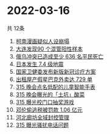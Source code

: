 # 2022-03-16
  共 12条

  <!-- BEGIN -->
  <!-- 最后更新时间:Wed Mar 16 2022 23:11:47 GMT+0000 (Coordinated Universal Time) -->
  1. [柯南漫画疑似人设崩塌 ](https://www.zhihu.com/search?q=柯南)
1. [大连发现90 个混管阳性样本](https://www.zhihu.com/search?q=大连发现混管阳性样本)
1. [俄乌冲突已造成至少 636 名平民死亡](https://www.zhihu.com/search?q=俄乌冲突造成平民死亡)
1. [日本发生 7.4 级地震](https://www.zhihu.com/search?q=日本地震)
1. [国家卫健委发布新版新冠诊疗方案](https://www.zhihu.com/search?q=新版新冠诊疗方案)
1. [出租屋产假星巴克外卖达 729 单](https://www.zhihu.com/search?q=假星巴克)
1. [315 晚会点名低配的儿童智能手表](https://www.zhihu.com/search?q=智能儿童手表)
1. [315 晚会曝光的「土坑」酸菜](https://www.zhihu.com/search?q=「土坑」酸菜)
1. [315 曝光校门口抽奖游戏](https://www.zhihu.com/search?q=校园门口抽奖游戏)
1. [邓伦偷逃税被罚款 1.06 亿元](https://www.zhihu.com/search?q=邓伦偷逃税被查)
1. [河北廊坊全域封控管理](https://www.zhihu.com/search?q=河北廊坊)
1. [315 曝光骚扰电话问题](https://www.zhihu.com/search?q=骚扰电话)
  <!-- END -->
  